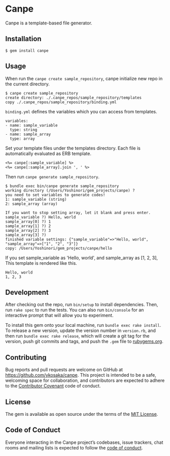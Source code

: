 # Canpe

Canpe is a template-based file generator.

## Installation

    $ gem install canpe

## Usage

When run the `canpe create sample_repository`, canpe initialize new repo in the current directory.

```
$ canpe create sample_repository
create directory: ./.canpe_repos/sample_repository/templates
copy ./.canpe_repos/sample_repository/binding.yml
```

`binding.yml` defines the variables which you can access from templates.

```
variables:
- name: sample_variable
  type: string
- name: sample_array
  type: array
``` 

Set your template files under the templates directory.
Each file is automatically evaluated as ERB template.

```
<%= canpe[:sample_variable] %>
<%= canpe[:sample_array].join ', ' %>
``` 

Then run `canpe generate sample_repository`.

```
$ bundle exec bin/canpe generate sample_repository
working directory (/Users/Yoshinori/gem_projects/canpe) ? 
you need to set variables to generate codes!
1: sample_variable (string) 
2: sample_array (array) 

If you want to stop setting array, let it blank and press enter.
sample_variable ?) Hello, world
sample_array[0] ?) 1
sample_array[1] ?) 2
sample_array[2] ?) 3
sample_array[3] ?) 
finished variable settings: {"sample_variable"=>"Hello, world", "sample_array"=>["1", "2", "3"]}
copy: /Users/Yoshinori/gem_projects/canpe/hello

```

If you set sample_variable as 'Hello, world', and sample_array as [1, 2, 3],
This template is rendered like this.

```
Hello, world
1, 2, 3
```


## Development

After checking out the repo, run `bin/setup` to install dependencies. Then, run `rake spec` to run the tests. You can also run `bin/console` for an interactive prompt that will allow you to experiment.

To install this gem onto your local machine, run `bundle exec rake install`. To release a new version, update the version number in `version.rb`, and then run `bundle exec rake release`, which will create a git tag for the version, push git commits and tags, and push the `.gem` file to [rubygems.org](https://rubygems.org).

## Contributing

Bug reports and pull requests are welcome on GitHub at https://github.com/ykosaka/canpe. This project is intended to be a safe, welcoming space for collaboration, and contributors are expected to adhere to the [Contributor Covenant](http://contributor-covenant.org) code of conduct.

## License

The gem is available as open source under the terms of the [MIT License](http://opensource.org/licenses/MIT).

## Code of Conduct

Everyone interacting in the Canpe project’s codebases, issue trackers, chat rooms and mailing lists is expected to follow the [code of conduct](https://github.com/[USERNAME]/canpe/blob/master/CODE_OF_CONDUCT.md).
